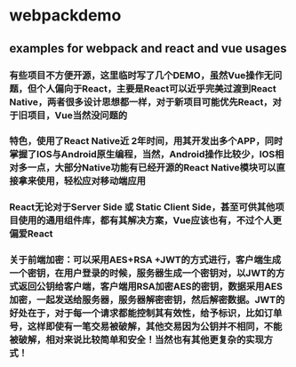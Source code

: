 # webpackdemo
## examples for webpack and react and vue usages
### 有些项目不方便开源，这里临时写了几个DEMO，虽然Vue操作无问题，但个人偏向于React，主要是React可以近乎完美过渡到React Native，两者很多设计思想都一样，对于新项目可能优先React，对于旧项目，Vue当然没问题的
### 特色，使用了React Native近 2年时间，用其开发出多个APP，同时掌握了IOS与Android原生编程，当然，Android操作比较少，IOS相对多一点，大部分Native功能有已经开源的React Native模块可以直接拿来使用，轻松应对移动端应用
### React无论对于Server Side 或 Static Client Side，甚至可供其他项目使用的通用组件库，都有其解决方案，Vue应该也有，不过个人更偏爱React
### 关于前端加密：可以采用AES+RSA +JWT的方式进行，客户端生成一个密钥，在用户登录的时候，服务器生成一个密钥对，以JWT的方式返回公钥给客户端，客户端用RSA加密AES的密钥，数据采用AES加密，一起发送给服务器，服务器解密密钥，然后解密数据。JWT的好处在于，对于每一个请求都能控制其有效性，给予标识，比如订单号，这样即使有一笔交易被破解，其他交易因为公钥并不相同，不能被破解，相对来说比较简单和安全！当然也有其他更复杂的实现方式！